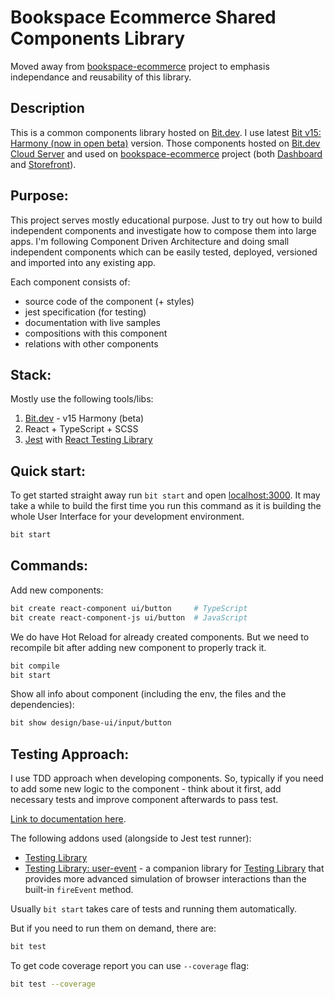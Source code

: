 # Bookspace Ecommerce Shared Components Library

Moved away from [bookspace-ecommerce](https://github.com/technoboom/bookspace-ecommerce) project to emphasis independance
and reusability of this library.

## Description

This is a common components library hosted on [Bit.dev](https://bit.dev). I use latest [Bit v15: Harmony (now in open beta)](https://harmony-docs.bit.dev/) version.
Those components hosted on [Bit.dev Cloud Server](https://bit.dev) and used on [bookspace-ecommerce](https://github.com/technoboom/bookspace-ecommerce) project (both [Dashboard](#) and [Storefront](https://github.com/technoboom/bookspace-ecommerce/tree/main/client/storefront)).

## Purpose:

This project serves mostly educational purpose. Just to try out how to build independent components and investigate how to compose them into large apps. I'm following Component Driven Architecture and doing small independent components which can be easily tested, deployed, versioned and imported into any existing app.

Each component consists of:
* source code of the component (+ styles)
* jest specification (for testing)
* documentation with live samples
* compositions with this component
* relations with other components

## Stack:

Mostly use the following tools/libs:

1. [Bit.dev](https://bit.dev) - v15 Harmony (beta)
2. React + TypeScript + SCSS
3. [Jest](https://jestjs.io/) with [React Testing Library](https://testing-library.com/docs/react-testing-library)

## Quick start:

To get started straight away run `bit start` and open [localhost:3000](http://localhost:3000). It may take a while to build the first time you run this command as it is building the whole User Interface for your development environment.

```bash
bit start
```

## Commands:

Add new components:

```bash
bit create react-component ui/button     # TypeScript
bit create react-component-js ui/button  # JavaScript
```

We do have Hot Reload for already created components. But we need to recompile bit after adding new component 
to properly track it.

```bash
bit compile
bit start
```

Show all info about component (including the env, the files and the dependencies):

```bash
bit show design/base-ui/input/button
```

## Testing Approach:

I use TDD approach when developing components. So, typically if you need to add some new logic to the component - think about it first, add necessary tests and improve component afterwards to pass test.

[Link to documentation here](https://harmony-docs.bit.dev/building-with-bit/testing-components).

The following addons used (alongside to Jest test runner):
* [Testing Library](https://testing-library.com)
* [Testing Library: user-event](https://testing-library.com/docs/ecosystem-user-event) - a companion library for [Testing Library](https://testing-library.com) that provides more advanced simulation of browser interactions than the built-in `fireEvent` method.

Usually `bit start` takes care of tests and running them automatically.

But if you need to run them on demand, there are:

```bash
bit test
```

To get code coverage report you can use `--coverage` flag:

```bash
bit test --coverage
```